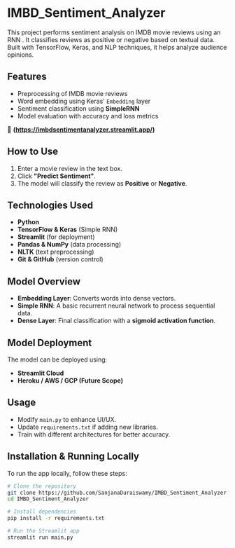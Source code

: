 # IMBD_Sentiment_Analyzer
This project performs sentiment analysis on IMDB movie reviews using an RNN . It classifies reviews as positive or negative based on textual data. Built with TensorFlow, Keras, and NLP techniques, it helps analyze audience opinions.

##  Features  
- Preprocessing of IMDB movie reviews  
- Word embedding using Keras' `Embedding` layer  
- Sentiment classification using **SimpleRNN**  
- Model evaluation with accuracy and loss metrics  

🔗 **(https://imbdsentimentanalyzer.streamlit.app/)**  

## How to Use  
1. Enter a movie review in the text box.  
2. Click **"Predict Sentiment"**.  
3. The model will classify the review as **Positive** or **Negative**.  

## Technologies Used  
- **Python**  
- **TensorFlow & Keras** (Simple RNN)  
- **Streamlit** (for deployment)  
- **Pandas & NumPy** (data processing)  
- **NLTK** (text preprocessing)  
- **Git & GitHub** (version control)

##  Model Overview  
- **Embedding Layer**: Converts words into dense vectors.  
- **Simple RNN**: A basic recurrent neural network to process sequential data.  
- **Dense Layer**: Final classification with a **sigmoid activation function**.
  
##  Model Deployment  
The model can be deployed using:  
- **Streamlit Cloud**  
- **Heroku / AWS / GCP (Future Scope)**  

## Usage  
- Modify `main.py` to enhance UI/UX.  
- Update `requirements.txt` if adding new libraries.  
- Train with different architectures for better accuracy.

##  Installation & Running Locally  
To run the app locally, follow these steps:  

```bash
# Clone the repository
git clone https://github.com/SanjanaDuraiswamy/IMBD_Sentiment_Analyzer.git
cd IMBD_Sentiment_Analyzer

# Install dependencies
pip install -r requirements.txt

# Run the Streamlit app
streamlit run main.py





